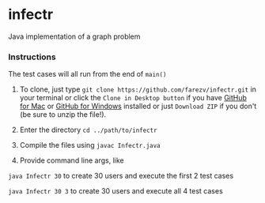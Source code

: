 # infectr

Java implementation of a graph problem

### Instructions

The test cases will all run from the end of `main()`

1. To clone, just type
`git clone https://github.com/farezv/infectr.git` in your terminal
or click the `Clone in Desktop button` if you have [GitHub for Mac](https://mac.github.com) or [GitHub for Windows](https://windows.github.com) installed or just `Download ZIP` if you don't (be sure to unzip the file!).

2. Enter the directory
`cd ../path/to/infectr`

3. Compile the files using
`javac Infectr.java`

4. Provide command line args, like

`java Infectr 30` to create 30 users and execute the first 2 test cases

`java Infectr 30 3` to create 30 users and execute all 4 test cases